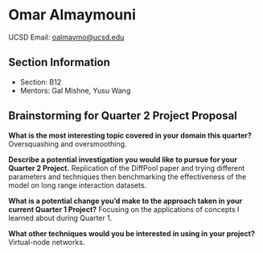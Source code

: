 # Omar Almaymouni
UCSD Email: oalmaymo@ucsd.edu

## Section Information
- Section: B12
- Mentors: Gal Mishne, Yusu Wang

## Brainstorming for Quarter 2 Project Proposal

**What is the most interesting topic covered in your domain this quarter?**
Oversquashing and oversmoothing.

**Describe a potential investigation you would like to pursue for your Quarter 2 Project.**
Replication of the DiffPool paper and trying different parameters and techniques then benchmarking the effectiveness of the model on long range interaction datasets. 

**What is a potential change you’d make to the approach taken in your current Quarter 1 Project?**
Focusing on the applications of concepts I learned about during Quarter 1.

**What other techniques would you be interested in using in your project?**
Virtual-node networks.
